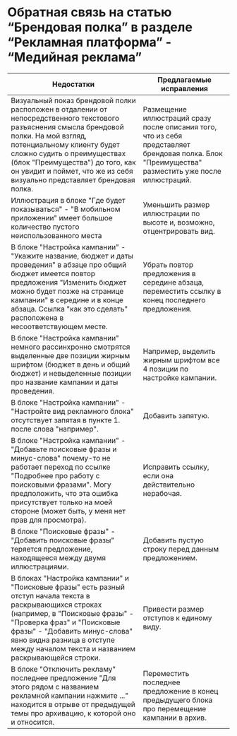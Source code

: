 # Обратная связь на статью “Брендовая полка” в разделе “Рекламная платформа” - “Медийная реклама”

| Недостатки | Предлагаемые исправления |
| ------ | ------ |
| Визуальный показ брендовой полки расположен в отдалении от непосредственного текстового разъяснения смысла брендовой полки. На мой взгляд, потенциальному клиенту будет сложно судить о преимуществах (блок "Преимущества") до того, как он увидит и поймет, что же из себя визуально представляет брендовая полка. |  Размещение иллюстраций сразу после описания того, что из себя представляет брендовая полка. Блок "Преимущества" разместить уже после иллюстраций. |
| Иллюстрация в блоке "Где будет показываться" - "В мобильном приложении" имеет большое количество пустого неиспользованного места | Уменьшить размер иллюстрации по высоте и, возможно, отцентрировать вид. |
| В блоке "Настройка кампании" - "Укажите название, бюджет и даты проведения" в абзаце про общий бюджет имеется повтор предложения "Изменить бюджет можно будет позже на странице кампании" в середине и в конце абзаца. Ссылка "как это сделать" расположена в несоответствующем месте. | Убрать повтор предложения в середине абзаца, переместить ссылку в конец последнего предложения. |
| В блоке "Настройка кампании" немного рассинхронно смотрятся выделенные две позиции жирным шрифтом (бюджет в день и общий бюджет) и невыделенные позиции про название кампании и даты проведения. | Например, выделить жирным шрифтом все 4 позиции по настройке кампании. |
| В блоке "Настройка кампании" - "Настройте вид рекламного блока" отсутствует запятая в пункте 1. после слова "например".  | Добавить запятую. |
| В блоке "Настройка кампании" - "Добавьте поисковые фразы и минус-слова" почему-то не работает переход по ссылке "Подробнее про работу с поисковыми фразами". Могу предположить, что эта ошибка присутствует только на моей стороне (может быть, у меня нет прав для просмотра). | Исправить ссылку, если она действительно нерабочая. |
| В блоке "Поисковые фразы" - "Добавить поисковые фразы" теряется предложение, находящееся между двумя иллюстрациями. | Добавить пустую строку перед данным предложением. |
| В блоках "Настройка кампании" и "Поисковые фразы" есть разный отступ начала текста в раскрывающихся строках (например, в "Поисковые фразы" - "Проверка фраз" и "Поисковые фразы" - "Добавить минус-слова" явно видна разница в отступе между началом текста и названием раскрывающейся строки. | Привести размер отступов к единому виду. |
| В блоке "Отключить рекламу" последнее предложение "Для этого рядом с названием рекламной кампании нажмите ..." находится в отрыве от предыдущей темы про архивацию, к которой оно и  относится. | Переместить последнее предложение в конец предыдущего блока про перемещение кампании в архив. |
